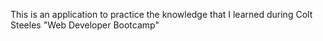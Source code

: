 This is an application to practice the knowledge that I learned during Colt Steeles "Web Developer Bootcamp"